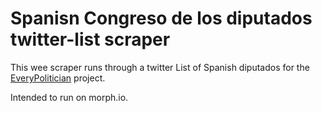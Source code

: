 # Spanisn Congreso de los diputados twitter-list scraper

This wee scraper runs through a twitter List of Spanish diputados
for the [EveryPolitician](http://everypolitician.org/) project.

Intended to run on morph.io.
